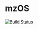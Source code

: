 mzOS
====
[![Build Status](https://travis-ci.org/jerkos/mzOS.svg?branch=master)](https://travis-ci.org/jerkos/mzOS)
